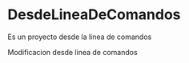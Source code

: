 # DesdeLineaDeComandos
Es un proyecto desde la linea de comandos

Modificacion desde linea de comandos
